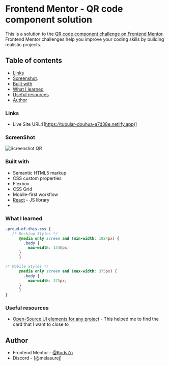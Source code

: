 # Frontend Mentor - QR code component solution

This is a solution to the [QR code component challenge on Frontend Mentor](https://www.frontendmentor.io/challenges/qr-code-component-iux_sIO_H). Frontend Mentor challenges help you improve your coding skills by building realistic projects. 

## Table of contents

  - [Links](#links)
  - [Screenshot](#ScreenShot).
  - [Built with](#built-with)
  - [What I learned](#what-i-learned)
  - [Useful resources](#useful-resources)
- [Author](#author)

### Links
- Live Site URL:[(https://tubular-douhua-a7d38e.netlify.app)]
### ScreenShot
![Screenshot QR](https://github.com/KodsZn/the-QR-code-component/assets/139270026/942ac198-7cba-4cc0-8fc7-df9024ccfc10)

### Built with

- Semantic HTML5 markup
- CSS custom properties
- Flexbox
- CSS Grid
- Mobile-first workflow
- [React](https://reactjs.org/) - JS library
-
### What I learned
```css
.proud-of-this-css {
   /* Desktop Styles */
      @media only screen and (min-width: 1024px) {
        .body {
          max-width: 1440px;
      }
      }

/* Mobile Styles */
      @media only screen and (max-width: 375px) {
        .body {
          max-width: 375px;
      }
      }
}
```

### Useful resources

- [Open-Source UI elements for any project](https://uiverse.io) - This helped me to find the card that I want to close to


## Author

- Frontend Mentor - [@KodsZn](https://www.frontendmentor.io/profile/KodsZn)
- Discord - [@melasurej]

